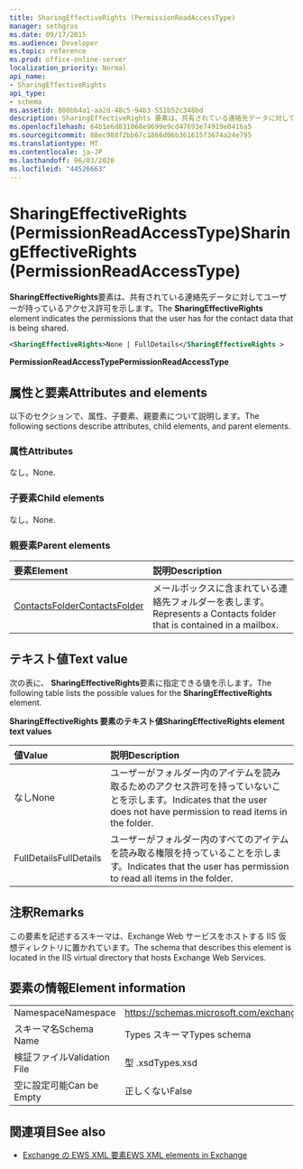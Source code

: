 ```yaml
---
title: SharingEffectiveRights (PermissionReadAccessType)
manager: sethgros
ms.date: 09/17/2015
ms.audience: Developer
ms.topic: reference
ms.prod: office-online-server
localization_priority: Normal
api_name:
- SharingEffectiveRights
api_type:
- schema
ms.assetid: 808bb4a1-aa2d-48c5-94b3-551b52c348bd
description: SharingEffectiveRights 要素は、共有されている連絡先データに対してユーザーが持っているアクセス許可を示します。
ms.openlocfilehash: 64b1e6d831068e9699e9cd47693e74919e0416a5
ms.sourcegitcommit: 88ec988f2bb67c1866d06b361615f3674a24e795
ms.translationtype: MT
ms.contentlocale: ja-JP
ms.lasthandoff: 06/03/2020
ms.locfileid: "44526663"
---
```

# <a name="sharingeffectiverights-permissionreadaccesstype"></a><span data-ttu-id="29e47-103">SharingEffectiveRights (PermissionReadAccessType)</span><span class="sxs-lookup"><span data-stu-id="29e47-103">SharingEffectiveRights (PermissionReadAccessType)</span></span>

<span data-ttu-id="29e47-104">**SharingEffectiveRights**要素は、共有されている連絡先データに対してユーザーが持っているアクセス許可を示します。</span><span class="sxs-lookup"><span data-stu-id="29e47-104">The **SharingEffectiveRights** element indicates the permissions that the user has for the contact data that is being shared.</span></span> 
  
```XML
<SharingEffectiveRights>None | FullDetails</SharingEffectiveRights >
```

 <span data-ttu-id="29e47-105">**PermissionReadAccessType**</span><span class="sxs-lookup"><span data-stu-id="29e47-105">**PermissionReadAccessType**</span></span>
## <a name="attributes-and-elements"></a><span data-ttu-id="29e47-106">属性と要素</span><span class="sxs-lookup"><span data-stu-id="29e47-106">Attributes and elements</span></span>

<span data-ttu-id="29e47-107">以下のセクションで、属性、子要素、親要素について説明します。</span><span class="sxs-lookup"><span data-stu-id="29e47-107">The following sections describe attributes, child elements, and parent elements.</span></span>
  
### <a name="attributes"></a><span data-ttu-id="29e47-108">属性</span><span class="sxs-lookup"><span data-stu-id="29e47-108">Attributes</span></span>

<span data-ttu-id="29e47-109">なし。</span><span class="sxs-lookup"><span data-stu-id="29e47-109">None.</span></span>
  
### <a name="child-elements"></a><span data-ttu-id="29e47-110">子要素</span><span class="sxs-lookup"><span data-stu-id="29e47-110">Child elements</span></span>

<span data-ttu-id="29e47-111">なし。</span><span class="sxs-lookup"><span data-stu-id="29e47-111">None.</span></span>
  
### <a name="parent-elements"></a><span data-ttu-id="29e47-112">親要素</span><span class="sxs-lookup"><span data-stu-id="29e47-112">Parent elements</span></span>

|<span data-ttu-id="29e47-113">**要素**</span><span class="sxs-lookup"><span data-stu-id="29e47-113">**Element**</span></span>|<span data-ttu-id="29e47-114">**説明**</span><span class="sxs-lookup"><span data-stu-id="29e47-114">**Description**</span></span>|
|:-----|:-----|
|[<span data-ttu-id="29e47-115">ContactsFolder</span><span class="sxs-lookup"><span data-stu-id="29e47-115">ContactsFolder</span></span>](contactsfolder.md) <br/> |<span data-ttu-id="29e47-116">メールボックスに含まれている連絡先フォルダーを表します。</span><span class="sxs-lookup"><span data-stu-id="29e47-116">Represents a Contacts folder that is contained in a mailbox.</span></span>  <br/> |
   
## <a name="text-value"></a><span data-ttu-id="29e47-117">テキスト値</span><span class="sxs-lookup"><span data-stu-id="29e47-117">Text value</span></span>

<span data-ttu-id="29e47-118">次の表に、 **SharingEffectiveRights**要素に指定できる値を示します。</span><span class="sxs-lookup"><span data-stu-id="29e47-118">The following table lists the possible values for the **SharingEffectiveRights** element.</span></span> 
  
<span data-ttu-id="29e47-119">**SharingEffectiveRights 要素のテキスト値**</span><span class="sxs-lookup"><span data-stu-id="29e47-119">**SharingEffectiveRights element text values**</span></span>

|<span data-ttu-id="29e47-120">**値**</span><span class="sxs-lookup"><span data-stu-id="29e47-120">**Value**</span></span>|<span data-ttu-id="29e47-121">**説明**</span><span class="sxs-lookup"><span data-stu-id="29e47-121">**Description**</span></span>|
|:-----|:-----|
|<span data-ttu-id="29e47-122">なし</span><span class="sxs-lookup"><span data-stu-id="29e47-122">None</span></span>  <br/> |<span data-ttu-id="29e47-123">ユーザーがフォルダー内のアイテムを読み取るためのアクセス許可を持っていないことを示します。</span><span class="sxs-lookup"><span data-stu-id="29e47-123">Indicates that the user does not have permission to read items in the folder.</span></span>  <br/> |
|<span data-ttu-id="29e47-124">FullDetails</span><span class="sxs-lookup"><span data-stu-id="29e47-124">FullDetails</span></span>  <br/> |<span data-ttu-id="29e47-125">ユーザーがフォルダー内のすべてのアイテムを読み取る権限を持っていることを示します。</span><span class="sxs-lookup"><span data-stu-id="29e47-125">Indicates that the user has permission to read all items in the folder.</span></span>  <br/> |
   
## <a name="remarks"></a><span data-ttu-id="29e47-126">注釈</span><span class="sxs-lookup"><span data-stu-id="29e47-126">Remarks</span></span>

<span data-ttu-id="29e47-127">この要素を記述するスキーマは、Exchange Web サービスをホストする IIS 仮想ディレクトリに置かれています。</span><span class="sxs-lookup"><span data-stu-id="29e47-127">The schema that describes this element is located in the IIS virtual directory that hosts Exchange Web Services.</span></span>
  
## <a name="element-information"></a><span data-ttu-id="29e47-128">要素の情報</span><span class="sxs-lookup"><span data-stu-id="29e47-128">Element information</span></span>

|||
|:-----|:-----|
|<span data-ttu-id="29e47-129">Namespace</span><span class="sxs-lookup"><span data-stu-id="29e47-129">Namespace</span></span>  <br/> |https://schemas.microsoft.com/exchange/services/2006/types  <br/> |
|<span data-ttu-id="29e47-130">スキーマ名</span><span class="sxs-lookup"><span data-stu-id="29e47-130">Schema Name</span></span>  <br/> |<span data-ttu-id="29e47-131">Types スキーマ</span><span class="sxs-lookup"><span data-stu-id="29e47-131">Types schema</span></span>  <br/> |
|<span data-ttu-id="29e47-132">検証ファイル</span><span class="sxs-lookup"><span data-stu-id="29e47-132">Validation File</span></span>  <br/> |<span data-ttu-id="29e47-133">型 .xsd</span><span class="sxs-lookup"><span data-stu-id="29e47-133">Types.xsd</span></span>  <br/> |
|<span data-ttu-id="29e47-134">空に設定可能</span><span class="sxs-lookup"><span data-stu-id="29e47-134">Can be Empty</span></span>  <br/> |<span data-ttu-id="29e47-135">正しくない</span><span class="sxs-lookup"><span data-stu-id="29e47-135">False</span></span>  <br/> |
   
## <a name="see-also"></a><span data-ttu-id="29e47-136">関連項目</span><span class="sxs-lookup"><span data-stu-id="29e47-136">See also</span></span>



- [<span data-ttu-id="29e47-137">Exchange の EWS XML 要素</span><span class="sxs-lookup"><span data-stu-id="29e47-137">EWS XML elements in Exchange</span></span>](ews-xml-elements-in-exchange.md)


